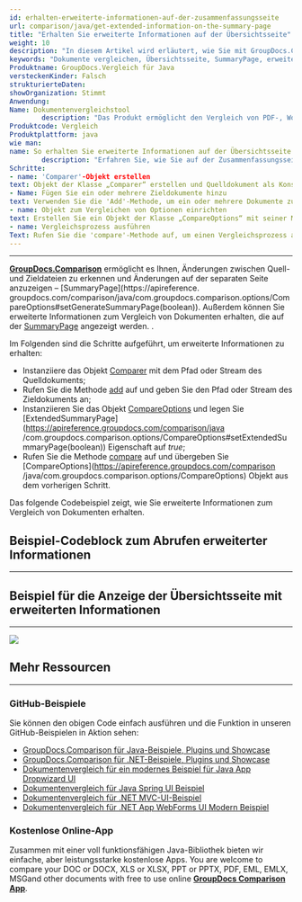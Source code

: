 ```yaml
---
id: erhalten-erweiterte-informationen-auf-der-zusammenfassungsseite
url: comparison/java/get-extended-information-on-the-summary-page
title: "Erhalten Sie erweiterte Informationen auf der Übersichtsseite"
weight: 10
description: "In diesem Artikel wird erläutert, wie Sie mit GroupDocs.Comparison for Java erweiterte Informationen zum Vergleich von Dokumenten auf der Zusammenfassungsseite erhalten."
keywords: "Dokumente vergleichen, Übersichtsseite, SummaryPage, erweiterte Informationen, ExtendedSummaryPage"
Produktname: GroupDocs.Vergleich für Java
versteckenKinder: Falsch
strukturierteDaten:
showOrganization: Stimmt
Anwendung:
Name: Dokumentenvergleichstool
        description: "Das Produkt ermöglicht den Vergleich von PDF-, Word-, Excel-, PowerPoint-, AutoCad-, Bild-, Code- und vielen weiteren Dateiformaten. Die Vergleichs-API unterstützt auch das Akzeptieren oder Ablehnen von Änderungen, das Extrahieren von Dokumentinformationen und das Erstellen von Vergleichsberichten"
Produktcode: Vergleich
Produktplattform: java
wie man:
name: So erhalten Sie erweiterte Informationen auf der Übersichtsseite
        description: "Erfahren Sie, wie Sie auf der Zusammenfassungsseite erweiterte Informationen erhalten"
Schritte:
- name: 'Comparer'-Objekt erstellen
text: Objekt der Klasse „Comparer“ erstellen und Quelldokument als Konstruktorargument übergeben
- Name: Fügen Sie ein oder mehrere Zieldokumente hinzu
text: Verwenden Sie die 'Add'-Methode, um ein oder mehrere Dokumente zum Vergleichen hinzuzufügen
- name: Objekt zum Vergleichen von Optionen einrichten
text: Erstellen Sie ein Objekt der Klasse „CompareOptions“ mit seiner Methode „setExtendedSummaryPage(true)“, um die erweiterte Zusammenfassungsseite zu konfigurieren
- name: Vergleichsprozess ausführen
Text: Rufen Sie die 'compare'-Methode auf, um einen Vergleichsprozess auszuführen, der Vergleichsoptionen als zweites Argument übergibt
---
```


***

**[GroupDocs.Comparison](https://products.groupdocs.com/comparison)** ermöglicht es Ihnen, Änderungen zwischen Quell- und Zieldateien zu erkennen und Änderungen auf der separaten Seite anzuzeigen – [SummaryPage](https://apireference. groupdocs.com/comparison/java/com.groupdocs.comparison.options/CompareOptions#setGenerateSummaryPage(boolean)).
Außerdem können Sie erweiterte Informationen zum Vergleich von Dokumenten erhalten, die auf der [SummaryPage](https://apireference.groupdocs.com/comparison/java/com.groupdocs.comparison.options/CompareOptions#setGenerateSummaryPage(boolean)) angezeigt werden. .

Im Folgenden sind die Schritte aufgeführt, um erweiterte Informationen zu erhalten:

* Instanziiere das Objekt [Comparer](https://apireference.groupdocs.com/comparison/java/com.groupdocs.comparison/Comparer) mit dem Pfad oder Stream des Quelldokuments;
* Rufen Sie die Methode [add](https://apireference.groupdocs.com/comparison/java/com.groupdocs.comparison/Comparer#add(java.lang.String)) auf und geben Sie den Pfad oder Stream des Zieldokuments an;
* Instanziieren Sie das Objekt [CompareOptions](https://apireference.groupdocs.com/comparison/java/com.groupdocs.comparison.options/CompareOptions) und legen Sie [ExtendedSummaryPage](https://apireference.groupdocs.com/comparison/java /com.groupdocs.comparison.options/CompareOptions#setExtendedSummaryPage(boolean)) Eigenschaft auf *true*;
* Rufen Sie die Methode [compare](https://apireference.groupdocs.com/comparison/java/com.groupdocs.comparison/Comparer#compare()) auf und übergeben Sie [CompareOptions](https://apireference.groupdocs.com/comparison /java/com.groupdocs.comparison.options/CompareOptions) Objekt aus dem vorherigen Schritt.

Das folgende Codebeispiel zeigt, wie Sie erweiterte Informationen zum Vergleich von Dokumenten erhalten.

## Beispiel-Codeblock zum Abrufen erweiterter Informationen

---

<script src="https://gist.github.com/groupdocs-comparison-gists/956c10cbdd05aad7fb86137f4f9a0c01.js"></script>

## Beispiel für die Anzeige der Übersichtsseite mit erweiterten Informationen

---

![](comparison/java/images/how-to-get-extended-information-image.png)

## Mehr Ressourcen

---
### GitHub-Beispiele
Sie können den obigen Code einfach ausführen und die Funktion in unseren GitHub-Beispielen in Aktion sehen:

* [GroupDocs.Comparison für Java-Beispiele, Plugins und Showcase](https://github.com/groupdocs-comparison/GroupDocs.Comparison-for-Java)
* [GroupDocs.Comparison für .NET-Beispiele, Plugins und Showcase](https://github.com/groupdocs-comparison/GroupDocs.Comparison-for-.NET)
* [Dokumentenvergleich für ein modernes Beispiel für Java App Dropwizard UI](https://github.com/groupdocs-comparison/GroupDocs.Comparison-for-Java-Dropwizard)
* [Dokumentenvergleich für Java Spring UI Beispiel](https://github.com/groupdocs-comparison/GroupDocs.Comparison-for-Java-Spring)
* [Dokumentenvergleich für .NET MVC-UI-Beispiel](https://github.com/groupdocs-comparison/GroupDocs.Comparison-for-.NET-MVC)
* [Dokumentenvergleich für .NET App WebForms UI Modern Beispiel](https://github.com/groupdocs-comparison/GroupDocs.Comparison-for-.NET-WebForms)
    


### Kostenlose Online-App
Zusammen mit einer voll funktionsfähigen Java-Bibliothek bieten wir einfache, aber leistungsstarke kostenlose Apps.
You are welcome to compare your DOC or DOCX, XLS or XLSX, PPT or PPTX, PDF, EML, EMLX, MSGand other documents with free to use online **[GroupDocs Comparison App](https://products.groupdocs.app/comparison)**.
